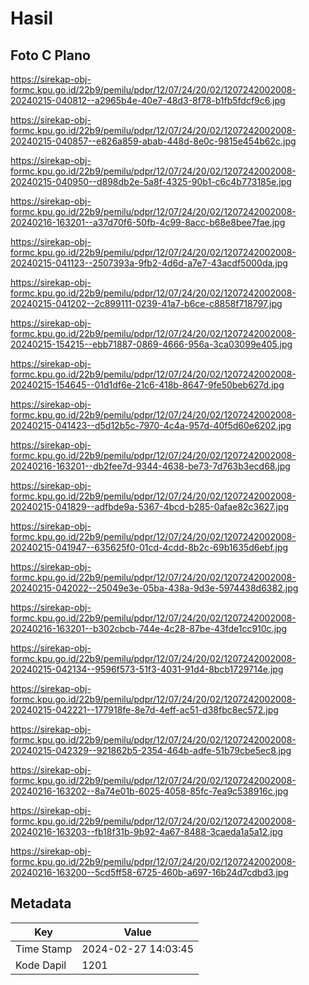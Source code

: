 # Hasil

## Foto C Plano

https://sirekap-obj-formc.kpu.go.id/22b9/pemilu/pdpr/12/07/24/20/02/1207242002008-20240215-040812--a2965b4e-40e7-48d3-8f78-b1fb5fdcf9c6.jpg

https://sirekap-obj-formc.kpu.go.id/22b9/pemilu/pdpr/12/07/24/20/02/1207242002008-20240215-040857--e826a859-abab-448d-8e0c-9815e454b62c.jpg

https://sirekap-obj-formc.kpu.go.id/22b9/pemilu/pdpr/12/07/24/20/02/1207242002008-20240215-040950--d898db2e-5a8f-4325-90b1-c6c4b773185e.jpg

https://sirekap-obj-formc.kpu.go.id/22b9/pemilu/pdpr/12/07/24/20/02/1207242002008-20240216-163201--a37d70f6-50fb-4c99-8acc-b68e8bee7fae.jpg

https://sirekap-obj-formc.kpu.go.id/22b9/pemilu/pdpr/12/07/24/20/02/1207242002008-20240215-041123--2507393a-9fb2-4d6d-a7e7-43acdf5000da.jpg

https://sirekap-obj-formc.kpu.go.id/22b9/pemilu/pdpr/12/07/24/20/02/1207242002008-20240215-041202--2c899111-0239-41a7-b6ce-c8858f718797.jpg

https://sirekap-obj-formc.kpu.go.id/22b9/pemilu/pdpr/12/07/24/20/02/1207242002008-20240215-154215--ebb71887-0869-4666-956a-3ca03099e405.jpg

https://sirekap-obj-formc.kpu.go.id/22b9/pemilu/pdpr/12/07/24/20/02/1207242002008-20240215-154645--01d1df6e-21c6-418b-8647-9fe50beb627d.jpg

https://sirekap-obj-formc.kpu.go.id/22b9/pemilu/pdpr/12/07/24/20/02/1207242002008-20240215-041423--d5d12b5c-7970-4c4a-957d-40f5d60e6202.jpg

https://sirekap-obj-formc.kpu.go.id/22b9/pemilu/pdpr/12/07/24/20/02/1207242002008-20240216-163201--db2fee7d-9344-4638-be73-7d763b3ecd68.jpg

https://sirekap-obj-formc.kpu.go.id/22b9/pemilu/pdpr/12/07/24/20/02/1207242002008-20240215-041829--adfbde9a-5367-4bcd-b285-0afae82c3627.jpg

https://sirekap-obj-formc.kpu.go.id/22b9/pemilu/pdpr/12/07/24/20/02/1207242002008-20240215-041947--635625f0-01cd-4cdd-8b2c-69b1635d6ebf.jpg

https://sirekap-obj-formc.kpu.go.id/22b9/pemilu/pdpr/12/07/24/20/02/1207242002008-20240215-042022--25049e3e-05ba-438a-9d3e-5974438d6382.jpg

https://sirekap-obj-formc.kpu.go.id/22b9/pemilu/pdpr/12/07/24/20/02/1207242002008-20240216-163201--b302cbcb-744e-4c28-87be-43fde1cc910c.jpg

https://sirekap-obj-formc.kpu.go.id/22b9/pemilu/pdpr/12/07/24/20/02/1207242002008-20240215-042134--9596f573-51f3-4031-91d4-8bcb1729714e.jpg

https://sirekap-obj-formc.kpu.go.id/22b9/pemilu/pdpr/12/07/24/20/02/1207242002008-20240215-042221--177918fe-8e7d-4eff-ac51-d38fbc8ec572.jpg

https://sirekap-obj-formc.kpu.go.id/22b9/pemilu/pdpr/12/07/24/20/02/1207242002008-20240215-042329--921862b5-2354-464b-adfe-51b79cbe5ec8.jpg

https://sirekap-obj-formc.kpu.go.id/22b9/pemilu/pdpr/12/07/24/20/02/1207242002008-20240216-163202--8a74e01b-6025-4058-85fc-7ea9c538916c.jpg

https://sirekap-obj-formc.kpu.go.id/22b9/pemilu/pdpr/12/07/24/20/02/1207242002008-20240216-163203--fb18f31b-9b92-4a67-8488-3caeda1a5a12.jpg

https://sirekap-obj-formc.kpu.go.id/22b9/pemilu/pdpr/12/07/24/20/02/1207242002008-20240216-163200--5cd5ff58-6725-460b-a697-16b24d7cdbd3.jpg


## Metadata

| Key        | Value               |
| ---------- | ------------------- |
| Time Stamp | 2024-02-27 14:03:45 |
| Kode Dapil | 1201                |




